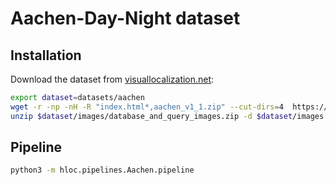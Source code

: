 # Aachen-Day-Night dataset

## Installation

Download the dataset from [visuallocalization.net](https://www.visuallocalization.net):
```bash
export dataset=datasets/aachen
wget -r -np -nH -R "index.html*,aachen_v1_1.zip" --cut-dirs=4  https://data.ciirc.cvut.cz/public/projects/2020VisualLocalization/Aachen-Day-Night/ -P $dataset
unzip $dataset/images/database_and_query_images.zip -d $dataset/images
```

## Pipeline

```bash
python3 -m hloc.pipelines.Aachen.pipeline
```
